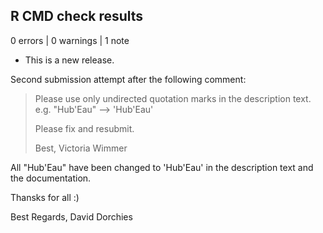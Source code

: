 ## R CMD check results

0 errors | 0 warnings | 1 note

* This is a new release.

Second submission attempt after the following comment:

> Please use only undirected quotation marks in the description text. e.g. "Hub'Eau" --> 'Hub'Eau'
>
> Please fix and resubmit.
> 
> Best,
> Victoria Wimmer

All "Hub'Eau" have been changed to 'Hub'Eau' in the description text and the documentation.

Thansks for all :)

Best Regards,
David Dorchies
